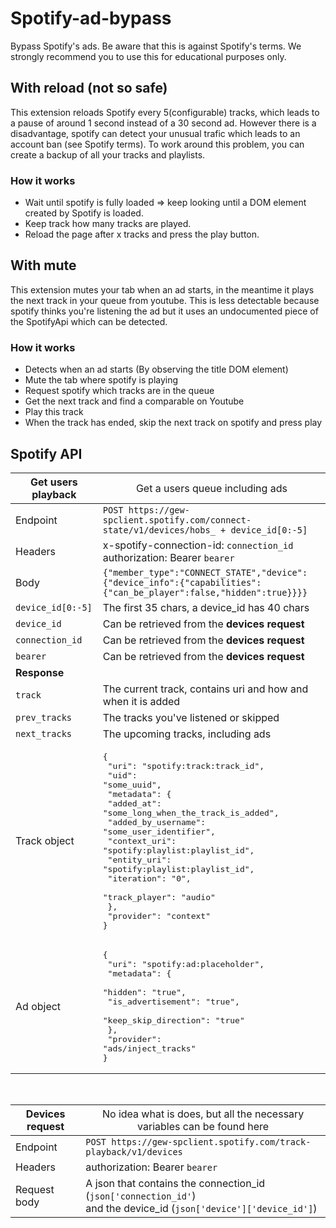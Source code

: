 # Spotify-ad-bypass
Bypass Spotify's ads. Be aware that this is against Spotify's terms. We strongly recommend you to use this for educational purposes only.
## With reload (not so safe)
This extension reloads Spotify every 5(configurable) tracks, which leads to a pause of around 1 second instead of a 30 second ad.
However there is a disadvantage, spotify can detect your unusual trafic which leads to an account ban (see Spotify terms). To work around this problem, you can create a backup of all your tracks and playlists.
### How it works
- Wait until spotify is fully loaded => keep looking until a DOM element created by Spotify is loaded.
- Keep track how many tracks are played.
- Reload the page after x tracks and press the play button.
## With mute
This extension mutes your tab when an ad starts, in the meantime it plays the next track in your queue from youtube. This is less detectable because spotify thinks you're listening the ad but it uses an undocumented piece of the SpotifyApi which can be detected.
### How it works
- Detects when an ad starts (By observing the title DOM element)
- Mute the tab where spotify is playing
- Request spotify which tracks are in the queue
- Get the next track and find a comparable on Youtube
- Play this track
- When the track has ended, skip the next track on spotify and press play

## Spotify API
|Get users playback|<span style="font-weight:normal">Get a users queue including ads</span>|
|-|-|
|Endpoint|`POST https://gew-spclient.spotify.com/connect-state/v1/devices/hobs_ + device_id[0:-5]`|
|Headers|x-spotify-connection-id: `connection_id` <br> authorization: Bearer `bearer`|
|Body|`{"member_type":"CONNECT_STATE","device":{"device_info":{"capabilities":{"can_be_player":false,"hidden":true}}}}`|
|`device_id[0:-5]`|The first 35 chars, a device_id has 40 chars|
|`device_id`|Can be retrieved from the **devices request**|
|`connection_id`|Can be retrieved from the **devices request**|
|`bearer`|Can be retrieved from the **devices request**|
|**Response**|  |
|`track`|The current track, contains uri and how and when it is added|
|`prev_tracks`|The tracks you've listened or skipped|
|`next_tracks`|The upcoming tracks, including ads|
|Track object|<pre>{<br>  "uri": "spotify:track:track_id",<br>  "uid": "some_uuid",<br>  "metadata": {<br>    "added_at": "some_long_when_the_track_is_added",<br>    "added_by_username": "some_user_identifier",<br>    "context_uri": "spotify:playlist:playlist_id",<br>    "entity_uri": "spotify:playlist:playlist_id",<br>    "iteration": "0",<br>    "track_player": "audio"<br>  },<br>  "provider": "context"<br>}</pre>|
|Ad object|<pre>{<br>  "uri": "spotify:ad:placeholder",<br>  "metadata": {<br>    "hidden": "true",<br>    "is_advertisement": "true",<br>    "keep_skip_direction": "true"<br>  },<br>  "provider": "ads/inject_tracks"<br>}</pre>|

<br>

|Devices request|<span style="font-weight:normal">No idea what is does, but all the necessary variables can be found here</span>|
|-|-|
|Endpoint|`POST https://gew-spclient.spotify.com/track-playback/v1/devices`|
|Headers|authorization: Bearer `bearer`|
|Request body|A json that contains the connection_id (`json['connection_id'`)<br>and the device_id (`json['device']['device_id']`)
